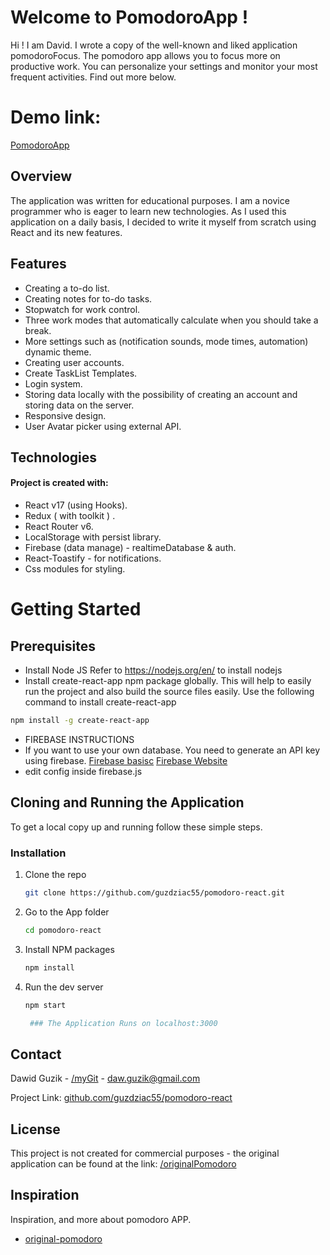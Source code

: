 # Welcome to PomodoroApp !

Hi ! I am David. I wrote a copy of the well-known and liked application pomodoroFocus. The pomodoro app allows you to focus more on productive work. You can personalize your settings and monitor your most frequent activities.
Find out more below.

# Demo link:

[PomodoroApp](https://react-http-b5eef.web.app/)

## Overview

The application was written for educational purposes. I am a novice programmer who is eager to learn new technologies. As I used this application on a daily basis, I decided to write it myself from scratch using React and its new features.

## Features

- Creating a to-do list.
- Creating notes for to-do tasks.
- Stopwatch for work control.
- Three work modes that automatically calculate when you should take a break.
- More settings such as (notification sounds, mode times, automation)
  dynamic theme.
- Creating user accounts.
- Create TaskList Templates.
- Login system.
- Storing data locally with the possibility of creating an account and storing data on the server.
- Responsive design.
- User Avatar picker using external API.

## Technologies

#### Project is created with:

- React v17 (using Hooks).
- Redux ( with toolkit ) .
- React Router v6.
- LocalStorage with persist library.
- Firebase (data manage) - realtimeDatabase & auth.
- React-Toastify - for notifications.
- Css modules for styling.

# Getting Started

## Prerequisites

- Install Node JS
  Refer to https://nodejs.org/en/ to install nodejs
- Install create-react-app npm package globally. This will help to easily run the project and also build the source files easily. Use the following command to install create-react-app

```sh
npm install -g create-react-app
```

- FIREBASE INSTRUCTIONS
- If you want to use your own database. You need to generate an API key using firebase.
  [Firebase basisc](https://www.youtube.com/watch?v=rQvOAnNvcNQ)
  [Firebase Website](https://firebase.google.com/)
- edit config inside firebase.js

## Cloning and Running the Application

To get a local copy up and running follow these simple steps.

### Installation

1. Clone the repo
   ```sh
   git clone https://github.com/guzdziac55/pomodoro-react.git
   ```
2. Go to the App folder
   ```sh
   cd pomodoro-react
   ```
3. Install NPM packages
   ```sh
   npm install
   ```
4. Run the dev server

   ```sh
   npm start
   ```

   ```sh
    ### The Application Runs on localhost:3000
   ```

## Contact

Dawid Guzik - [/myGit](https://github.com/guzdziac55/) - daw.guzik@gmail.com

Project Link: [github.com/guzdziac55/pomodoro-react](https://github.com/guzdziac55/pomodoro-react)

## License

This project is not created for commercial purposes - the original application can be found at the link:
[/originalPomodoro](https://pomofocus.io/)

## Inspiration

Inspiration, and more about pomodoro APP.

- [original-pomodoro](https://pomofocus.io/)
